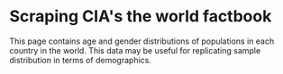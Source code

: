 # Scraping CIA's the world factbook
This page contains age and gender distributions of populations in each country in the world. This data may be useful for replicating sample distribution in terms of demographics.
